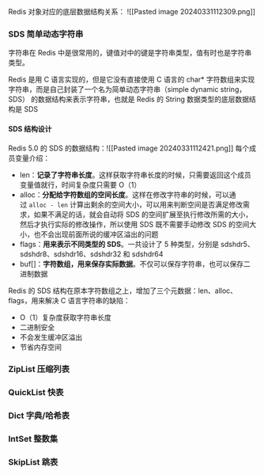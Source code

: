 Redis 对象对应的底层数据结构关系：
![[Pasted image 20240331112309.png]]
### SDS 简单动态字符串
字符串在 Redis 中是很常用的，键值对中的键是字符串类型，值有时也是字符串类型。

Redis 是用 C 语言实现的，但是它没有直接使用 C 语言的 char* 字符数组来实现字符串，而是自己封装了一个名为简单动态字符串（simple dynamic string，SDS） 的数据结构来表示字符串，也就是 Redis 的 String 数据类型的底层数据结构是 SDS

#### SDS 结构设计
Redis 5.0 的 SDS 的数据结构：![[Pasted image 20240331112421.png]]
每个成员变量介绍：
- len：**记录了字符串长度**。这样获取字符串长度的时候，只需要返回这个成员变量值就行，时间复杂度只需要 O（1）
- alloc：**分配给字符数组的空间长度**。这样在修改字符串的时候，可以通过 `alloc - len` 计算出剩余的空间大小，可以用来判断空间是否满足修改需求，如果不满足的话，就会自动将 SDS 的空间扩展至执行修改所需的大小，然后才执行实际的修改操作，所以使用 SDS 既不需要手动修改 SDS 的空间大小，也不会出现前面所说的缓冲区溢出的问题
- flags：**用来表示不同类型的 SDS**。一共设计了 5 种类型，分别是 sdshdr5、sdshdr8、sdshdr16、sdshdr32 和 sdshdr64
- buf[]：**字符数组，用来保存实际数据**。不仅可以保存字符串，也可以保存二进制数据

Redis 的 SDS 结构在原本字符数组之上，增加了三个元数据：len、alloc、flags，用来解决 C 语言字符串的缺陷：
-  O（1）复杂度获取字符串长度
- 二进制安全
- 不会发生缓冲区溢出
- 节省内存空间
### ZipList 压缩列表

### QuickList 快表

### Dict 字典/哈希表

### IntSet 整数集

### SkipList 跳表
